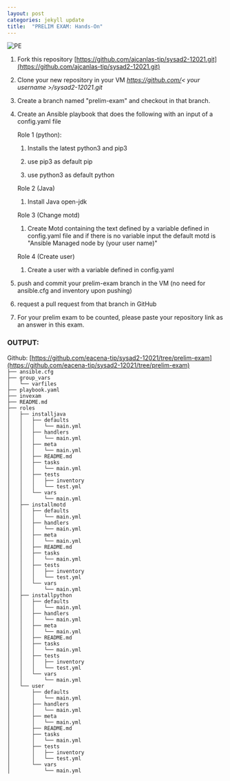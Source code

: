 ```yaml
---
layout: post
categories: jekyll update
title:  "PRELIM EXAM: Hands-On"
---
```

![PE](https://user-images.githubusercontent.com/75419236/104221105-6ceb4280-547b-11eb-977f-6659c1b847fe.png)
1. Fork this repository [https://github.com/ajcanlas-tip/sysad2-12021.git](https://github.com/ajcanlas-tip/sysad2-12021.git)

2. Clone your new repository in your VM *https://github.com/< your username >/sysad2-12021.git*

3. Create a branch named "prelim-exam" and checkout in that branch. 

4. Create an Ansible playbook that does the following with an input of a config.yaml file

	  Role 1 (python):

    1. Installs the latest python3 and pip3

    2. use pip3 as default pip 

    3. use python3 as default python 

	 Role 2 (Java)

    1. Install Java open-jdk

	 Role 3 (Change motd)

    1. Create Motd containing the text defined by a variable defined in config.yaml file and if there is no variable input the default motd is "Ansible Managed node by (your user name)"

	 Role 4 (Create user)

    1. Create a user with a variable defined in config.yaml

5. push and commit your prelim-exam branch in the VM (no need for ansible.cfg and inventory upon pushing)

6. request a pull request from that branch in GitHub

7. For your prelim exam to be counted, please paste your repository link as an answer in this exam.

### OUTPUT:  
Github: [https://github.com/eacena-tip/sysad2-12021/tree/prelim-exam](https://github.com/eacena-tip/sysad2-12021/tree/prelim-exam)  
`├── ansible.cfg`  
`├── group_vars`  
`│   └── varfiles`  
`├── playbook.yaml`  
`├── invexam`  
`├── README.md`  
`├── roles`  
`│   ├── installjava`  
`│   │   ├── defaults`  
`│   │   │   └── main.yml`  
`│   │   ├── handlers`  
`│   │   │   └── main.yml`  
`│   │   ├── meta`  
`│   │   │   └── main.yml`  
`│   │   ├── README.md`  
`│   │   ├── tasks`  
`│   │   │   └── main.yml`  
`│   │   ├── tests`  
`│   │   │   ├── inventory`  
`│   │   │   └── test.yml`  
`│   │   └── vars`  
`│   │       └── main.yml`  
`│   ├── installmotd`  
`│   │   ├── defaults`  
`│   │   │   └── main.yml`  
`│   │   ├── handlers`  
`│   │   │   └── main.yml`  
`│   │   ├── meta`  
`│   │   │   └── main.yml`  
`│   │   ├── README.md`  
`│   │   ├── tasks`  
`│   │   │   └── main.yml`  
`│   │   ├── tests`  
`│   │   │   ├── inventory`  
`│   │   │   └── test.yml`  
`│   │   └── vars`  
`│   │       └── main.yml`  
`│   ├── installpython`  
`│   │   ├── defaults`  
`│   │   │   └── main.yml`  
`│   │   ├── handlers`  
`│   │   │   └── main.yml`  
`│   │   ├── meta`  
`│   │   │   └── main.yml`  
`│   │   ├── README.md`  
`│   │   ├── tasks`  
`│   │   │   └── main.yml`  
`│   │   ├── tests`  
`│   │   │   ├── inventory`  
`│   │   │   └── test.yml`  
`│   │   └── vars`  
`│   │       └── main.yml`  
`│   └── user`  
`│       ├── defaults`  
`│       │   └── main.yml`  
`│       ├── handlers`  
`│       │   └── main.yml`  
`│       ├── meta`  
`│       │   └── main.yml`  
`│       ├── README.md`  
`│       ├── tasks`  
`│       │   └── main.yml`  
`│       ├── tests`  
`│       │   ├── inventory`  
`│       │   └── test.yml`  
`│       └── vars`  
`│           └── main.yml`  

